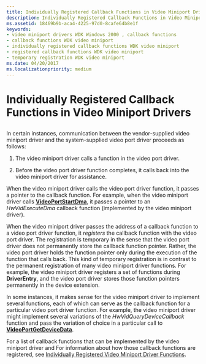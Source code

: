 ```yaml
---
title: Individually Registered Callback Functions in Video Miniport Drivers
description: Individually Registered Callback Functions in Video Miniport Drivers
ms.assetid: 18469b9b-aca4-4225-97d0-8cafe64b8e1f
keywords:
- video miniport drivers WDK Windows 2000 , callback functions
- callback functions WDK video miniport
- individually registered callback functions WDK video miniport
- registered callback functions WDK video miniport
- temporary registration WDK video miniport
ms.date: 04/20/2017
ms.localizationpriority: medium
---
```


# Individually Registered Callback Functions in Video Miniport Drivers


## <span id="ddk_individually_registered_callback_functions_in_video_miniport_drive"></span><span id="DDK_INDIVIDUALLY_REGISTERED_CALLBACK_FUNCTIONS_IN_VIDEO_MINIPORT_DRIVE"></span>


In certain instances, communication between the vendor-supplied video miniport driver and the system-supplied video port driver proceeds as follows:

1.  The video miniport driver calls a function in the video port driver.

2.  Before the video port driver function completes, it calls back into the video miniport driver for assistance.

When the video miniport driver calls the video port driver function, it passes a pointer to the callback function. For example, when the video miniport driver calls [**VideoPortStartDma**](https://msdn.microsoft.com/library/windows/hardware/ff570369), it passes a pointer to an *HwVidExecuteDma* callback function (implemented by the video miniport driver).

When the video miniport driver passes the address of a callback function to a video port driver function, it *registers* the callback function with the video port driver. The registration is temporary in the sense that the video port driver does not permanently store the callback function pointer. Rather, the video port driver holds the function pointer only during the execution of the function that calls back. This kind of temporary registration is in contrast to the permanent registration of many video miniport driver functions. For example, the video miniport driver registers a set of functions during **DriverEntry**, and the video port driver stores those function pointers permanently in the device extension.

In some instances, it makes sense for the video miniport driver to implement several functions, each of which can serve as the callback function for a particular video port driver function. For example, the video miniport driver might implement several variations of the *HwVidQueryDeviceCallback* function and pass the variation of choice in a particular call to [**VideoPortGetDeviceData**](https://msdn.microsoft.com/library/windows/hardware/ff570311).

For a list of callback functions that can be implemented by the video miniport driver and For information about how those callback functions are registered, see [Individually Registered Video Miniport Driver Functions](https://msdn.microsoft.com/library/windows/hardware/ff567672).

 

 





